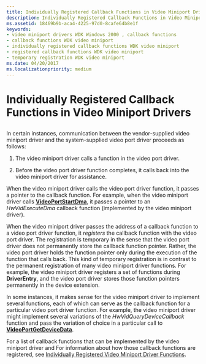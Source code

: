 ```yaml
---
title: Individually Registered Callback Functions in Video Miniport Drivers
description: Individually Registered Callback Functions in Video Miniport Drivers
ms.assetid: 18469b9b-aca4-4225-97d0-8cafe64b8e1f
keywords:
- video miniport drivers WDK Windows 2000 , callback functions
- callback functions WDK video miniport
- individually registered callback functions WDK video miniport
- registered callback functions WDK video miniport
- temporary registration WDK video miniport
ms.date: 04/20/2017
ms.localizationpriority: medium
---
```


# Individually Registered Callback Functions in Video Miniport Drivers


## <span id="ddk_individually_registered_callback_functions_in_video_miniport_drive"></span><span id="DDK_INDIVIDUALLY_REGISTERED_CALLBACK_FUNCTIONS_IN_VIDEO_MINIPORT_DRIVE"></span>


In certain instances, communication between the vendor-supplied video miniport driver and the system-supplied video port driver proceeds as follows:

1.  The video miniport driver calls a function in the video port driver.

2.  Before the video port driver function completes, it calls back into the video miniport driver for assistance.

When the video miniport driver calls the video port driver function, it passes a pointer to the callback function. For example, when the video miniport driver calls [**VideoPortStartDma**](https://msdn.microsoft.com/library/windows/hardware/ff570369), it passes a pointer to an *HwVidExecuteDma* callback function (implemented by the video miniport driver).

When the video miniport driver passes the address of a callback function to a video port driver function, it *registers* the callback function with the video port driver. The registration is temporary in the sense that the video port driver does not permanently store the callback function pointer. Rather, the video port driver holds the function pointer only during the execution of the function that calls back. This kind of temporary registration is in contrast to the permanent registration of many video miniport driver functions. For example, the video miniport driver registers a set of functions during **DriverEntry**, and the video port driver stores those function pointers permanently in the device extension.

In some instances, it makes sense for the video miniport driver to implement several functions, each of which can serve as the callback function for a particular video port driver function. For example, the video miniport driver might implement several variations of the *HwVidQueryDeviceCallback* function and pass the variation of choice in a particular call to [**VideoPortGetDeviceData**](https://msdn.microsoft.com/library/windows/hardware/ff570311).

For a list of callback functions that can be implemented by the video miniport driver and For information about how those callback functions are registered, see [Individually Registered Video Miniport Driver Functions](https://msdn.microsoft.com/library/windows/hardware/ff567672).

 

 





